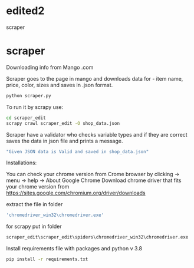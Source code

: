 # edited2
 scraper

# scraper

Downloading info from Mango .com

Scraper goes to the page in mango and downloads data for - item name, price, color, sizes and saves in .json format.
```sh
python scraper.py
```
To run it by scrapy use:
```sh
cd scraper_edit
scrapy crawl scraper_edit -O shop_data.json
```

Scraper have a validator who checks variable types and if they are correct saves the data in json file and prints a message.

```sh
"Given JSON data is Valid and saved in shop_data.json"
```

Installations:

You can check your chrome version from Crome browser by clicking -> menu -> help -> About Google Chrome
Download chrome driver that fits your chrome version from https://sites.google.com/chromium.org/driver/downloads

extract the file in folder

```sh
'chromedriver_win32\chromedriver.exe'
```
for scrapy put in folder

```sh
scraper_edit\scraper_edit\spiders\chromedriver_win32\chromedriver.exe
```
Install requirements file with packages and python v 3.8
```sh
pip install -r requirements.txt
```